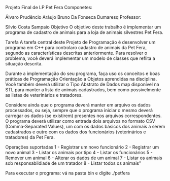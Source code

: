 
Projeto Final de LP
Pet Fera
Componetes:

Álvaro Prudêncio Aráujo
Bruno Da Fonseca Dumaresq
Professor:

Silvio Costa Sampaio
Objetivo
O objetivo deste trabalho é implementar um programa de cadastro de animais para a loja de animais silvestres Pet Fera.

Tarefa
A tarefa central deste Projeto de Programação é desenvolver um programa em C++ para controlaro cadastro de animais da Pet Fera, segundo as características descritas anteriormente. Para resolver o problema, você deverá implementar um modelo de classes que reflita a situação descrita.

Durante a implementação do seu programa, faça uso os conceitos e boas práticas de Programação Orientação a Objetos aprendidas na disciplina. Você também deverá utilizar o Tipo Abstrato de Dados map disponível na STL para manter a lista de animais cadastrados, bem como possivelmente as listas de veterinários e tratadores.

Considere ainda que o programa deverá manter em arquivo os dados processados, ou seja, sempre que o programa iniciar o mesmo deverá carregar os dados (se existirem) presentes nos arquivos correspondentes. O programa deverá utilizar como entrada dois arquivos no formato CSV (Comma-Separated Values), um com os dados básicos dos animais a serem cadastrados e outro com os dados dos funcionários (veterinários e tratadores) da Pet Fera.

Operações suportadas
1 - Registrar um novo funcionário
2 - Registrar um novo animal
3 - Listar os animais por tipo
4 - Listar os funcionários
5 - Remover um animal
6 - Alterar os dados de um animal
7 - Listar os animais sob responsabildiade de um tratador
8 - Listar todos os animais"

Para executar o programa: vá na pasta bin e digite ./petfera
